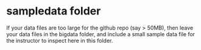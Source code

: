 # sampledata folder
If your data files are too large for the github repo (say > 50MB), 
then leave your data files in the bigdata folder, 
and include a small sample data file for the instructor to inspect here in this folder.
